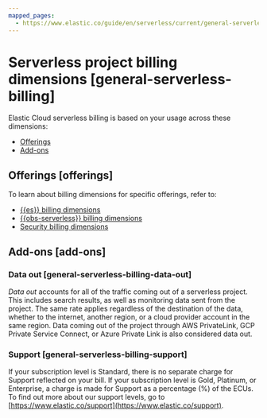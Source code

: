 ```yaml
---
mapped_pages:
  - https://www.elastic.co/guide/en/serverless/current/general-serverless-billing.html
---
```


# Serverless project billing dimensions [general-serverless-billing]

Elastic Cloud serverless billing is based on your usage across these dimensions:

* [Offerings](#offerings)
* [Add-ons](#add-ons)


## Offerings [offerings] 

To learn about billing dimensions for specific offerings, refer to:

* [{{es}} billing dimensions](elasticsearch-billing-dimensions.md)
* [{{obs-serverless}} billing dimensions](elastic-observability-billing-dimensions.md)
* [Security billing dimensions](security-billing-dimensions.md)


## Add-ons [add-ons] 


### Data out [general-serverless-billing-data-out] 

*Data out* accounts for all of the traffic coming out of a serverless project. This includes search results, as well as monitoring data sent from the project. The same rate applies regardless of the destination of the data, whether to the internet, another region, or a cloud provider account in the same region. Data coming out of the project through AWS PrivateLink, GCP Private Service Connect, or Azure Private Link is also considered data out.


### Support [general-serverless-billing-support] 

If your subscription level is Standard, there is no separate charge for Support reflected on your bill. If your subscription level is Gold, Platinum, or Enterprise, a charge is made for Support as a percentage (%) of the ECUs. To find out more about our support levels, go to [https://www.elastic.co/support](https://www.elastic.co/support).


